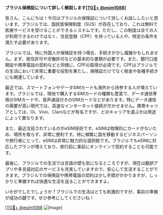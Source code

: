 **ブラジル保険証について詳しく解説します[[TG💪+ @esim1088](https://t.me/s/esim1088)]**

皆さん、こんにちは！今日はブラジルの保険証について詳しくお話ししたいと思います。ブラジルでは、国民皆保険制度（SUS）が存在しており、これは無料で医療サービスを受けることができるシステムです。ただし、この制度は全ての人が利用できるわけではなく、住民登録（CPF）を持っている人や、特定の条件を満たす必要があります。

ブラジルでは、特に外国人が保険証を持つ場合、手続きが少し複雑かもしれません。まず、居住許可や労働許可などの基本的な書類が必要です。また、銀行口座開設や携帯電話の契約などと同様に、CPFの取得が必須です。CPFはブラジルでの生活において非常に重要な役割を果たし、保険証だけでなく税金や各種手続きにも関連しています。

最近では、スマートフォンやデータSIMカードも海外から持参する人が増えています。ブラジルでは、現地で購入するSIMカードの種類も豊富で、データ通信専用のSIMカードや、音声通話付きのSIMカードなどがあります。特にデータ通信の需要が高い現代では、高速なインターネット接続が欠かせません。携帯キャリアとしては、Oi、Vivo、Claroなどが有名ですが、どのキャリアを選ぶかは用途によって異なります。

また、最近注目されているのがeSIM技術です。eSIMは物理的にカードがないため、場所を取らず、非常に便利です。特に頻繁に国を移動するビジネスパーソンや旅行者にとって、eSIMは非常に魅力的な選択肢です。ブラジルでもeSIMに対応したプランが増えており、旅行前に事前にオンラインで契約することも可能です。

最後に、ブラジルでの生活では言語の壁も気になるところですが、現在は翻訳アプリや多言語対応のサービスも充実していますので、安心して生活することができます。ブラジルでの保険証や携帯電話の契約は少し手間がかかりますが、しっかりと準備すれば快適な生活を送ることができますよ。

いかがでしたでしょうか？ブラジルでの生活はとても刺激的ですが、事前の準備が成功の鍵です。ぜひ参考にしてくださいね！

[[TG💪+ @esim1088](https://t.me/s/esim1088) ![Image](https://i.postimg.cc/Y0z9fWf4/image.png)]